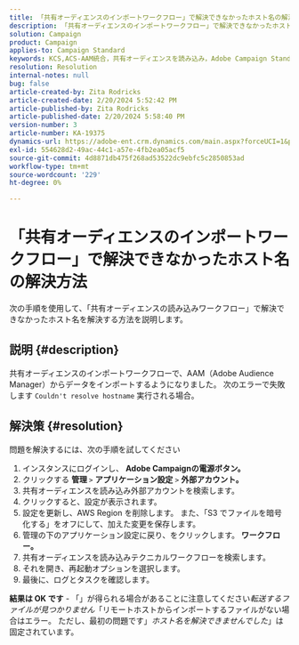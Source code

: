 ```yaml
---
title: 「共有オーディエンスのインポートワークフロー」で解決できなかったホスト名の解決方法
description: 「共有オーディエンスのインポートワークフロー」で解決できなかったホスト名を解決する方法を説明します
solution: Campaign
product: Campaign
applies-to: Campaign Standard
keywords: KCS,ACS-AAM統合，共有オーディエンスを読み込み，Adobe Campaign Standard,
resolution: Resolution
internal-notes: null
bug: false
article-created-by: Zita Rodricks
article-created-date: 2/20/2024 5:52:42 PM
article-published-by: Zita Rodricks
article-published-date: 2/20/2024 5:58:40 PM
version-number: 3
article-number: KA-19375
dynamics-url: https://adobe-ent.crm.dynamics.com/main.aspx?forceUCI=1&pagetype=entityrecord&etn=knowledgearticle&id=c1c702d2-18d0-ee11-9079-6045bd006b4b
exl-id: 554628d2-49ac-44c1-a57e-4fb2ea05acf5
source-git-commit: 4d8871db475f268ad53522dc9ebfc5c2850853ad
workflow-type: tm+mt
source-wordcount: '229'
ht-degree: 0%

---
```


# 「共有オーディエンスのインポートワークフロー」で解決できなかったホスト名の解決方法


次の手順を使用して、「共有オーディエンスの読み込みワークフロー」で解決できなかったホスト名を解決する方法を説明します。

## 説明 {#description}

共有オーディエンスのインポートワークフローで、AAM（Adobe Audience Manager）からデータをインポートするようになりました。 次のエラーで失敗します `Couldn't resolve hostname` 実行される場合。

## 解決策 {#resolution}


問題を解決するには、次の手順を試してください

1. インスタンスにログインし、 <b>Adobe Campaignの電源ボタン。</b>
2. クリックする <b>管理 </b>`>`  <b>アプリケーション設定</b> `>`  <b>外部アカウント。</b>
3. 共有オーディエンスを読み込み外部アカウントを検索します。
4. クリックすると、設定が表示されます。
5. 設定を更新し、AWS Region を削除します。 また、「S3 でファイルを暗号化する」をオフにして、加えた変更を保存します。
6. 管理の下のアプリケーション設定に戻り、をクリックします。<b> ワークフロー。 </b>
7. 共有オーディエンスを読み込みテクニカルワークフローを検索します。
8. それを開き、再起動オプションを選択します。
9. 最後に、ログとタスクを確認します。


<b>結果は OK です</b> - 「」が得られる場合があることに注意してください&#x200B;*転送するファイルが見つかりません*「リモートホストからインポートするファイルがない場合はエラー。 ただし、最初の問題です」*ホスト名を解決できませんでした*」は固定されています。
